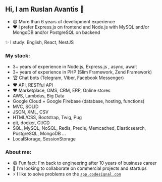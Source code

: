 ## Hi, I am Ruslan Avantis 👋
- 😄 More than 6 years of development experience
- ❤️ I prefer Express.js on frontend and Node.js with MySQL and/or MongoDB and/or PostgreSQL on backend

✨ I study: English, React, NestJS

### My stack:
- 3+ years of experience in Node.js, Express.js , async, await
- 3+ years of experience in PHP (Slim Framework, Zend Framework)
- 🏆 Chat bots (Telegram, Viber, Facebook Messenger)
- ❤️ API, RESTful API
- ❤️ Marketplace, OMS, CRM, ERP, Online stores
- AWS, Lambdas, Big Data
- Google Cloud + Google Firebase (database, hosting, functions)
- MVC, SOLID
- JSON, XML, CSV
- HTML/CSS, Bootstrap, Twig, Pug
- git, docker, CI/CD
- SQL, MySQL, NoSQL, Redis, Predis, Memcached, Elasticsearch, PostgreSQL, MongoDB ...
- LocalStorage, SessionStorage

### About me:
- 😄 Fun fact: I'm back to engineering after 10 years of business career
- 🔭 I’m looking to collaborate on commercial projects and startups
- ⚡ I like to solve problems on the [`app.codesignal.com`](https://app.codesignal.com/profile/joomimart_k)
